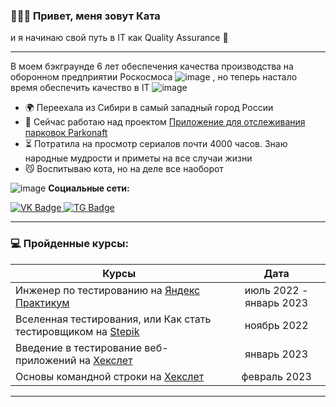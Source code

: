 <h3>🙋🏼‍♀️   Привет, 
меня зовут Ката  </h3

и я начинаю свой путь в IT как Quality Assurance 🐣 

___

В моем бэкграунде 6 лет обеспечения качества производства на оборонном предприятии Роскосмоса ![image](https://github.com/KateSibi/katesibi/assets/117051965/4054c402-cd45-4081-9406-01758e42a08d)
, но теперь настало время обеспечить качество в IT ![image](https://github.com/KateSibi/katesibi/assets/117051965/6b088b69-466a-42e8-9054-e5cbbe27db96)




* 🌍  Переехала из Сибири в самый западный город России
* 🚀  Сейчас работаю над проектом [Приложение для отслеживания парковок Parkonaft](http://github.com/car-parking-tracking)
* ⏳  Потратила на просмотр сериалов почти 4000 часов. Знаю народные мудрости и приметы на все случаи жизни
* 😼  Воспитываю кота, но на деле все наоборот

![image](https://github.com/KateSibi/katesibi/assets/117051965/e8f77967-db6d-438d-8637-0f10f78db695) **Социальные сети:** 

<div id="badges">
    <a href="https://vk.com/id348173105" target="_blank">
      <img src="https://img.icons8.com/?size=38&id=114452&format=png" alt="VK Badge"/>
    </a>
    <a href="https://t.me/katesibi" target="_blank">
      <img src="https://img.icons8.com/?size=38&id=63306&format=png" alt="TG Badge"/>
    </a>
  </div>

---

### 💻 Пройденные курсы:

| Курсы                                                           | Дата              |
| ----------------------------------------------------------------| :---------------: |
| Инженер по тестированию на [Яндекс Практикум](https://practicum.yandex.ru/profile/qa-engineer/)          | июль 2022 - январь 2023 |
| Вселенная тестирования, или Как стать тестировщиком на [Stepik](https://stepik.org/course/118842/info)   | ноябрь 2022             |  
|Введение в тестирование веб-приложений на [Хекслет](https://ru.hexlet.io/courses/web-testing-basics)      | январь 2023             | 
|Основы командной строки на [Хекслет](https://ru.hexlet.io/courses/cli-basics)                             | февраль 2023            |

--- 

